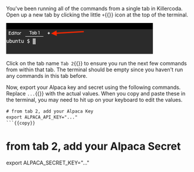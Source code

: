 
You've been running all of the commands from a single tab in Killercoda. Open up a new tab by clicking the little `+`{{}} icon at the top of the terminal.

![Open tab 2](./images/kc1.png)

 Click on the tab name `Tab 2`{{}} to ensure you run the next few commands from within that tab. The terminal should be empty since you haven't run any commands in this tab before.
 
Now, export your Alpaca key and secret using the following commands. Replace `...`{{}} with the actual values. When you copy and paste these in the terminal, you may need to hit up on your keyboard to edit the values.

```
# from tab 2, add your Alpaca Key
export ALPACA_API_KEY="..."
```{{copy}}

```
# from tab 2, add your Alpaca Secret
export ALPACA_SECRET_KEY="..."
```{{copy}}
